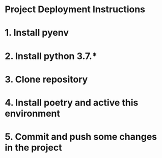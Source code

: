 # Project Deployment Instructions
# 1. Install pyenv
# 2. Install python 3.7.*
# 3. Clone repository
# 4. Install poetry and active this environment
# 5. Commit and push some changes in the project
